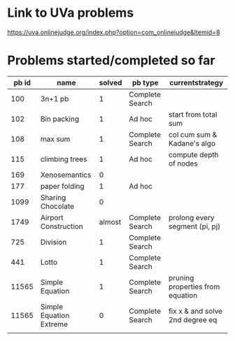 # Link to UVa problems 
https://uva.onlinejudge.org/index.php?option=com_onlinejudge&Itemid=8

# Problems started/completed so far 
| pb id |           name          | solved |     pb type     |         currentstrategy          |
|-------|-------------------------|--------|-----------------|----------------------------------|
|   100 | 3n+1 pb                 | 1      | Complete Search |                                  |
|   102 | Bin packing             | 1      | Ad hoc          | start from total sum             |
|   108 | max sum                 | 1      | Complete Search | col cum sum & Kadane's algo      |
|   115 | climbing trees          | 1      | Ad hoc          | compute depth of nodes           |
|   169 | Xenosemantics           | 0      |                 |                                  |
|   177 | paper folding           | 1      | Ad hoc          |                                  |
|  1099 | Sharing Chocolate       | 0      |                 |                                  |
|  1749 | Airport Construction    | almost | Complete Search | prolong every segment (pi, pj)   |
|   725 | Division                | 1      | Complete Search |                                  |
|   441 | Lotto                   | 1      | Complete Search |                                  |
| 11565 | Simple Equation         | 1      | Complete Search | pruning properties from equation |
| 11565 | Simple Equation Extreme | 0      | Complete Search | fix x & and solve 2nd degree eq  |
|       |                         |        |                 |                                  |
